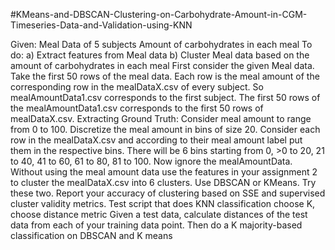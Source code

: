 #KMeans-and-DBSCAN-Clustering-on-Carbohydrate-Amount-in-CGM-Timeseries-Data-and-Validation-using-KNN

Given: 	Meal Data of 5 subjects
Amount of carbohydrates in each meal
To do: 
a)	Extract features from Meal data
b)	Cluster Meal data based on the amount of carbohydrates in each meal
First consider the given Meal data. Take the first 50 rows of the meal data. Each row is the meal amount of the corresponding row in the mealDataX.csv of every subject. So mealAmountData1.csv corresponds to the first subject. The first 50 rows of the mealAmountData1.csv corresponds to the first 50 rows of mealDataX.csv.
Extracting Ground Truth: Consider meal amount to range from 0 to 100. Discretize the meal amount in bins of size 20. Consider each row in the mealDataX.csv and according to their meal amount label put them in the respective bins. There will be 6 bins starting from 0, >0 to 20, 21 to 40, 41 to 60, 61 to 80, 81 to 100. 
Now ignore the mealAmountData. Without using the meal amount data use the features in your assignment 2 to cluster the mealDataX.csv into 6 clusters. Use DBSCAN or KMeans. Try these two. 
Report your accuracy of clustering based on SSE and supervised cluster validity metrics.
Test script that does KNN classification choose K, choose distance metric
Given a test data, calculate distances of the test data from each of your training data point.
Then do a K majority-based classification on  DBSCAN and K means

